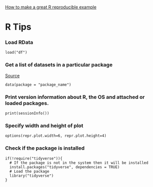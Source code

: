 [How to make a great R reproducible example](https://stackoverflow.com/questions/5963269/how-to-make-a-great-r-reproducible-example)
# R Tips

### Load RData
```
load("df")
```
### Get a list of datasets in a particular package
[Source](https://stackoverflow.com/questions/27709936/get-a-list-of-the-data-sets-in-a-particular-package)
```
data(package = "package_name")
```
### Print version information about R, the OS and attached or loaded packages.
```
print(sessionInfo())
```
### Specify width and height of plot
```
options(repr.plot.width=6, repr.plot.height=4)
```
### Check if the package is installed

```
if(!require("tidyverse")){
  # If the package is not in the system then it will be installed
  install.packages("tidyverse", dependencies = TRUE)
  # Load the package
  library("tidyverse")
}
```
